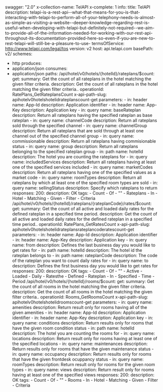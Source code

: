 swagger: "2.0"
x-collection-name: TelAPI
x-complete: 1
info:
  title: TelAPI
  description: telapi-is-a-rest-api--what-that-means-for-you-is-that-interacting-with-telapi-to-perform-all-of-your-telephony-needs-is-almost-as-simple-as-visiting-a-website--deeper-knowledge-regarding-rest-is-useful-when-developing-with-telapi-but-definitely-not-required--we-aim-to-provide-all-of-the-information-needed-for-working-with-our-rest-api-throughout-its-documentation-provided-here-so-even-if-you-are-new-to-rest-telapi-will-still-be-a-pleasure-to-use-
  termsOfService: http://www.telapi.com/legal/tos
  version: v2
host: api.telapi.com
basePath: v2/
schemes:
- http
produces:
- application/json
consumes:
- application/json
paths:
  /api/hotel/v0/hotels/{hotelId}/rateplans/$count:
    get:
      summary: Get the count of all rateplans in the hotel matching the given filter
        criteria.
      description: Get the count of all rateplans in the hotel matching the given
        filter criteria..
      operationId: RatePlans_GetRateplansCount
      x-api-path-slug: apihotelv0hotelshotelidrateplanscount-get
      parameters:
      - in: header
        name: App-Id
        description: Application identifier
      - in: header
        name: App-Key
        description: Application key
      - in: query
        name: baseRateplan
        description: Return all rateplans having the specified rateplan as base rateplan
      - in: query
        name: channelCode
        description: Return all rateplans sold through the specified channel
      - in: query
        name: channelGroup
        description: Return all rateplans that are sold through at least one channel
          out of the specified channel group
      - in: query
        name: commissionable
        description: Return all rateplans having commisionable status
      - in: query
        name: group
        description: Return all rateplans belonging to the specified rateplan group
      - in: path
        name: hotelId
        description: The hotel you are counting the rateplans for
      - in: query
        name: includedServices
        description: Return all rateplans having at least one of the specified services
          included
      - in: query
        name: marketCodes
        description: Return all rateplans having one of the specified values as a
          market code
      - in: query
        name: roomTypes
        description: Return all rateplans by which at least one of the specified room
          types are sold
      - in: query
        name: sellingStatus
        description: Specify which rateplans to return
      responses:
        200:
          description: OK
      tags:
      - Count
      - Of
      - ""
      - Rateplans
      - In
      - Hotel
      - Matching
      - Given
      - Filter
      - Criteria
  /api/hotel/v0/hotels/{hotelId}/rateplans/{rateplanCode}/rates/$count:
    get:
      summary: Get the count of all active and loaded daily rates for the defined
        rateplan in a specified time period.
      description: Get the count of all active and loaded daily rates for the defined
        rateplan in a specified time period..
      operationId: RatePlans_GetRatesCount
      x-api-path-slug: apihotelv0hotelshotelidrateplansrateplancoderatescount-get
      parameters:
      - in: header
        name: App-Id
        description: Application identifier
      - in: header
        name: App-Key
        description: Application key
      - in: query
        name: from
        description: Defines the last business day you would like to get rates for
      - in: path
        name: hotelId
        description: The hotel id the rateplan belongs to
      - in: path
        name: rateplanCode
        description: The code of the rateplan you want to count daily rates for
      - in: query
        name: to
        description: Defines the first business day you would like to get rates for
      responses:
        200:
          description: OK
      tags:
      - Count
      - Of
      - ""
      - Active
      - Loaded
      - Daily
      - Ratesthe
      - Defined
      - Rateplan
      - In
      - Specified
      - Time
      - Period
  /api/hotel/v0/hotels/{hotelId}/rooms/$count:
    get:
      summary: Get the count of all rooms in the hotel matching the given filter criteria.
      description: Get the count of all rooms in the hotel matching the given filter
        criteria..
      operationId: Rooms_GetRoomsCount
      x-api-path-slug: apihotelv0hotelshotelidroomscount-get
      parameters:
      - in: query
        name: amenities
        description: Return result only for rooms having all of the given amenities
      - in: header
        name: App-Id
        description: Application identifier
      - in: header
        name: App-Key
        description: Application key
      - in: query
        name: conditions
        description: Return results only for rooms that have the given room condition
          status
      - in: path
        name: hotelId
        description: The hotel you are counting the rooms for
      - in: query
        name: locations
        description: Return result only for rooms having at least one of the specified
          locations
      - in: query
        name: maintenances
        description: Return results only for rooms that have the given maintenance
          status
      - in: query
        name: occupancy
        description: Return results only for rooms that have the given frontdesk ocuppancy
          status
      - in: query
        name: roomTypes
        description: Return result only for rooms for the given room types
      - in: query
        name: views
        description: Return result only for rooms having at least one of the specified
          views
      responses:
        200:
          description: OK
      tags:
      - Count
      - Of
      - ""
      - Rooms
      - In
      - Hotel
      - Matching
      - Given
      - Filter
      - Criteria